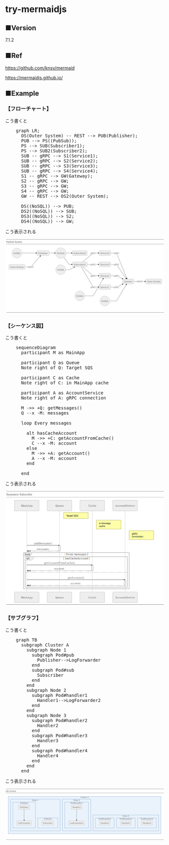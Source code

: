 # try-mermaidjs

## ■Version

7.1.2

## ■Ref

https://github.com/knsv/mermaid

https://mermaidjs.github.io/

## ■Example

### 【フローチャート】

こう書くと
<pre>
    graph LR;
      OS(Outer System) -- REST --> PUB(Publisher);
      PUB --> PS((PubSub));
      PS --> SUB(Subscriber1);
      PS --> SUB2(Subscriber2);
      SUB -- gRPC --> S1(Service1);
      SUB -- gRPC --> S2(Service2);
      SUB -- gRPC --> S3(Service3);
      SUB -- gRPC --> S4(Service4);
      S1 -- gRPC --> GW(Gateway);
      S2 -- gRPC --> GW;
      S3 -- gRPC --> GW;
      S4 -- gRPC --> GW;
      GW -- REST --> OS2(Outer System);

      DS((NoSQL)) --> PUB;
      DS2((NoSQL)) --> SUB;
      DS3((NoSQL)) --> S2;
      DS4((NoSQL)) --> GW;
</pre>

こう表示される

![pubsub](pubsub.png)

### 【シーケンス図】

こう書くと
<pre>
    sequenceDiagram
      participant M as MainApp

      participant Q as Queue
      Note right of Q: Target SQS

      participant C as Cache
      Note right of C: in MainApp cache

      participant A as AccountService
      Note right of A: gRPC connection

      M ->> +Q: getMessages()
      Q --x -M: messages

      loop Every messages

        alt hasCacheAccount
          M ->> +C: getAccountFromCache()
          C --x -M: account
        else
          M ->> +A: getAccount()
          A --x -M: account
        end

      end
</pre>

こう表示される

![sequence](sequence.png)

### 【サブグラフ】

こう書くと
<pre>
    graph TB
      subgraph Cluster A
        subgraph Node 1
          subgraph Pod#pub
            Publisher-->LogForwarder
          end
          subgraph Pod#sub
            Subscriber
          end
        end
        subgraph Node 2
          subgraph Pod#handler1
            Handler1-->LogForwarder2
          end
        end
        subgraph Node 3
          subgraph Pod#handler2
            Handler2
          end
          subgraph Pod#handler3
            Handler3
          end
          subgraph Pod#handler4
            Handler4
          end
        end
      end
</pre>

こう表示される

![subgraph](subgraph.png)
